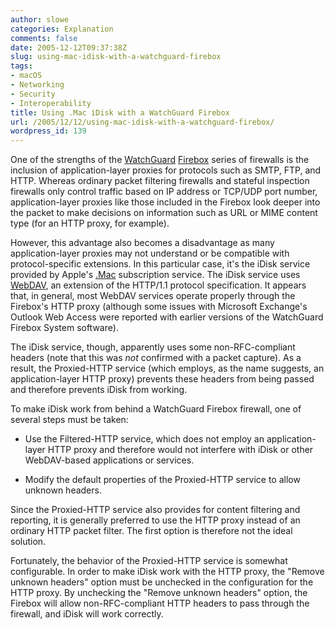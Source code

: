 ```yaml
---
author: slowe
categories: Explanation
comments: false
date: 2005-12-12T09:37:38Z
slug: using-mac-idisk-with-a-watchguard-firebox
tags:
- macOS
- Networking
- Security
- Interoperability
title: Using .Mac iDisk with a WatchGuard Firebox
url: /2005/12/12/using-mac-idisk-with-a-watchguard-firebox/
wordpress_id: 139
---
```


One of the strengths of the [WatchGuard](http://www.watchguard.com/) [Firebox](http://www.watchguard.com/products/appliances.asp) series of firewalls is the inclusion of application-layer proxies for protocols such as SMTP, FTP, and HTTP. Whereas ordinary packet filtering firewalls and stateful inspection firewalls only control traffic based on IP address or TCP/UDP port number, application-layer proxies like those included in the Firebox look deeper into the packet to make decisions on information such as URL or MIME content type (for an HTTP proxy, for example).

However, this advantage also becomes a disadvantage as many application-layer proxies may not understand or be compatible with protocol-specific extensions. In this particular case, it's the iDisk service provided by Apple's [.Mac](http://www.mac.com/) subscription service. The iDisk service uses [WebDAV](https://en.wikipedia.org/wiki/WebDAV), an extension of the HTTP/1.1 protocol specification. It appears that, in general, most WebDAV services operate properly through the Firebox's HTTP proxy (although some issues with Microsoft Exchange's Outlook Web Access were reported with earlier versions of the WatchGuard Firebox System software).

The iDisk service, though, apparently uses some non-RFC-compliant headers (note that this was _not_ confirmed with a packet capture). As a result, the Proxied-HTTP service (which employs, as the name suggests, an application-layer HTTP proxy) prevents these headers from being passed and therefore prevents iDisk from working.

To make iDisk work from behind a WatchGuard Firebox firewall, one of several steps must be taken:

* Use the Filtered-HTTP service, which does not employ an application-layer HTTP proxy and therefore would not interfere with iDisk or other WebDAV-based applications or services.

* Modify the default properties of the Proxied-HTTP service to allow unknown headers.

Since the Proxied-HTTP service also provides for content filtering and reporting, it is generally preferred to use the HTTP proxy instead of an ordinary HTTP packet filter. The first option is therefore not the ideal solution.

Fortunately, the behavior of the Proxied-HTTP service is somewhat configurable. In order to make iDisk work with the HTTP proxy, the "Remove unknown headers" option must be unchecked in the configuration for the HTTP proxy. By unchecking the "Remove unknown headers" option, the Firebox will allow non-RFC-compliant HTTP headers to pass through the firewall, and iDisk will work correctly.
